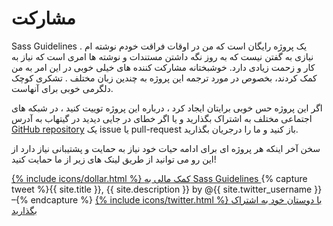 
# مشارکت


Sass Guidelines یک پروژه رایگان است که من در اوقات فراقت خودم نوشته ام . نیازی به گفتن نیست که به روز نگه داشتن مستندات و نوشته ها امری است که نیاز به کار و زحمت زیادی دارد. خوشبختانه مشارکت کننده های خیلی خوبی در این امر به من کمک کردند، بخصوص در مورد <label for="aside-toggle" class="link-like"> ترجمه این پروژه به چندین زبان مختلف </label>. تشکری کوچک دلگرمی خوبی برای آنهاست.


اگر این پروژه حس خوبی برایتان ایجاد کرد ، درباره این پروژه توییت کنید ، در شبکه های اجتماعی مختلف به اشتراک بگذارید و یا اگر خطای در جایی دیدید در گیتهاب به آدرس  [GitHub repository](https://github.com/HugoGiraudel/sass-guidelines)  یک issue  یا pull-request باز کنید و ما را درجریان بگذارید.


سخن آخر اینکه هر پروژه ای برای ادامه حیات خود نیاز به حمایت و پشتیبانی نیاز دارد از این رو می توانید از طریق لینک های زیر از ما حمایت کنید!

<div class="button-wrapper">
  <a href="https://gum.co/sass-guidelines" target="_blank" class="button">
    {% include icons/dollar.html %}
    کمک مالی به Sass Guidelines
  </a>
  {% capture tweet %}{{ site.title }}, {{ site.description }} by @{{ site.twitter_username }} –{% endcapture %}
  <a href="https://twitter.com/share?text={{ tweet | cgi_escape }}&url={{ site.url }}" target="_blank" class="button">
    {% include icons/twitter.html %}
    با دوستان خود به اشتراک بگذارید
  </a>
</div>
